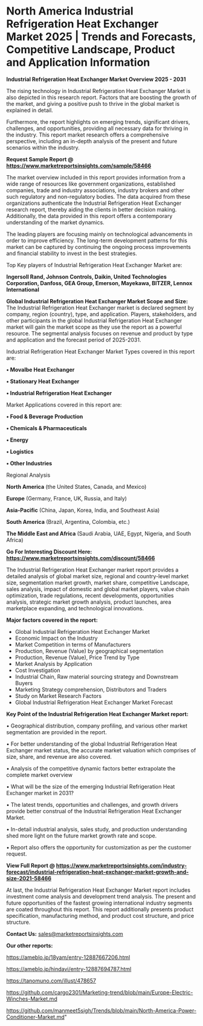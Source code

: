 # North America Industrial Refrigeration Heat Exchanger Market 2025 | Trends and Forecasts, Competitive Landscape, Product and Application Information

<Strong> Industrial Refrigeration Heat Exchanger Market Overview 2025 - 2031</strong>

The rising technology in Industrial Refrigeration Heat Exchanger Market is also depicted in this research report. Factors that are boosting the growth of the market, and giving a positive push to thrive in the global market is explained in detail.

Furthermore, the report highlights on emerging trends, significant drivers, challenges, and opportunities, providing all necessary data for thriving in the industry. This report market research offers a comprehensive perspective, including an in-depth analysis of the present and future scenarios within the industry.

<strong>Request Sample Report @ <a href=https://www.marketreportsinsights.com/sample/58466>https://www.marketreportsinsights.com/sample/58466</a></strong>

The market overview included in this report provides information from a wide range of resources like government organizations, established companies, trade and industry associations, industry brokers and other such regulatory and non-regulatory bodies. The data acquired from these organizations authenticate the Industrial Refrigeration Heat Exchanger research report, thereby aiding the clients in better decision making. Additionally, the data provided in this report offers a contemporary understanding of the market dynamics.

The leading players are focusing mainly on technological advancements in order to improve efficiency. The long-term development patterns for this market can be captured by continuing the ongoing process improvements and financial stability to invest in the best strategies.

Top Key players of Industrial Refrigeration Heat Exchanger Market are:

<strong>Ingersoll Rand, Johnson Controls, Daikin, United Technologies Corporation, Danfoss, GEA Group, Emerson, Mayekawa, BITZER, Lennox International</strong>

<strong><b>Global Industrial Refrigeration Heat Exchanger Market Scope and Size:</b></strong>
The Industrial Refrigeration Heat Exchanger market is declared segment by company, region (country), type, and application. Players, stakeholders, and other participants in the global Industrial Refrigeration Heat Exchanger market will gain the market scope as they use the report as a powerful resource. The segmental analysis focuses on revenue and product by type and application and the forecast period of 2025-2031.

Industrial Refrigeration Heat Exchanger Market Types covered in this report are:

<strong>• Movalbe Heat Exchanger

• Stationary Heat Exchanger

• Industrial Refrigeration Heat Exchanger</strong>

Market Applications covered in this report are:

<strong>• Food & Beverage Production

• Chemicals & Pharmaceuticals

• Energy

• Logistics

• Other Industries</strong> 

Regional Analysis

<strong>North America</strong> (the United States, Canada, and Mexico)

<strong>Europe</strong> (Germany, France, UK, Russia, and Italy)

<strong>Asia-Pacific</strong> (China, Japan, Korea, India, and Southeast Asia)

<strong>South America</strong> (Brazil, Argentina, Colombia, etc.)

<strong>The Middle East and Africa</strong> (Saudi Arabia, UAE, Egypt, Nigeria, and South Africa)

<strong>Go For Interesting Discount Here: <a href=https://www.marketreportsinsights.com/discount/58466>https://www.marketreportsinsights.com/discount/58466</a></strong>

The Industrial Refrigeration Heat Exchanger market report provides a detailed analysis of global market size, regional and country-level market size, segmentation market growth, market share, competitive Landscape, sales analysis, impact of domestic and global market players, value chain optimization, trade regulations, recent developments, opportunities analysis, strategic market growth analysis, product launches, area marketplace expanding, and technological innovations.

<strong><b>Major factors covered in the report:</b></strong>
<ul>
  <li>Global Industrial Refrigeration Heat Exchanger Market </li>
  <li>Economic Impact on the Industry</li>
  <li>Market Competition in terms of Manufacturers</li>
  <li>Production, Revenue (Value) by geographical segmentation</li>
  <li>Production, Revenue (Value), Price Trend by Type</li>
  <li>Market Analysis by Application</li>
  <li>Cost Investigation</li>
  <li>Industrial Chain, Raw material sourcing strategy and Downstream Buyers</li>
  <li>Marketing Strategy comprehension, Distributors and Traders</li>
  <li>Study on Market Research Factors</li>
  <li>Global Industrial Refrigeration Heat Exchanger Market Forecast</li>
</ul>

<strong><b>Key Point of the Industrial Refrigeration Heat Exchanger Market report:</b></strong>

• Geographical distribution, company profiling, and various other market segmentation are provided in the report.

• For better understanding of the global Industrial Refrigeration Heat Exchanger market status, the accurate market valuation which comprises of size, share, and revenue are also covered.

• Analysis of the competitive dynamic factors better extrapolate the complete market overview

• What will be the size of the emerging Industrial Refrigeration Heat Exchanger market in 2031?

• The latest trends, opportunities and challenges, and growth drivers provide better construal of the Industrial Refrigeration Heat Exchanger Market.

• In-detail industrial analysis, sales study, and production understanding shed more light on the future market growth rate and scope.

• Report also offers the opportunity for customization as per the customer request.

<strong><b>View Full Report @ <a href=https://www.marketreportsinsights.com/industry-forecast/industrial-refrigeration-heat-exchanger-market-growth-and-size-2021-58466>https://www.marketreportsinsights.com/industry-forecast/industrial-refrigeration-heat-exchanger-market-growth-and-size-2021-58466</a></b></strong>


At last, the Industrial Refrigeration Heat Exchanger Market report includes investment come analysis and development trend analysis. The present and future opportunities of the fastest growing international industry segments are coated throughout this report. This report additionally presents product specification, manufacturing method, and product cost structure, and price structure.

<strong>Contact Us:</strong>
sales@marketreportsinsights.com

<strong>Our other reports:</strong>

<a href=https://ameblo.jp/18yam/entry-12887667206.html>https://ameblo.jp/18yam/entry-12887667206.html</a>

<a href=https://ameblo.jp/hindavi/entry-12887694787.html>https://ameblo.jp/hindavi/entry-12887694787.html</a>

<a href=https://tanomuno.com/illust/478657>https://tanomuno.com/illust/478657</a>

<a href=https://github.com/cargo2301/Marketing-trend/blob/main/Europe-Electric-Winches-Market.md>https://github.com/cargo2301/Marketing-trend/blob/main/Europe-Electric-Winches-Market.md</a>

<a href=https://github.com/manmeet5sigh/Trends/blob/main/North-America-Power-Conditioner-Market.md>https://github.com/manmeet5sigh/Trends/blob/main/North-America-Power-Conditioner-Market.md</a>"

